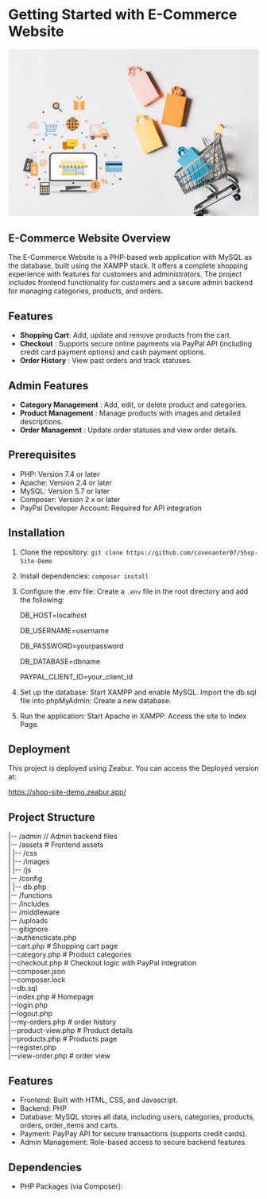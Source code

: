 # Getting Started with E-Commerce Website

![Demo](https://github.com/covenanter07/Shop-Site-Demo/blob/main/assets/images/slider2.jpg)

## E-Commerce Website Overview
The E-Commerce Website is a PHP-based web application with MySQL as the database, built using the XAMPP stack. It offers a complete shopping experience with features for customers and administrators. The project includes frontend functionality for customers and a secure admin backend for managing categories, products, and orders.

## Features
- **Shopping Cart**: Add, update and remove products from the cart.
- **Checkout** : Supports secure online payments via PayPal API (including credit card payment options) and cash payment options.
- **Order History** : View past orders and track statuses.

## Admin Features
- **Category Management** : Add, edit, or delete product and categories.
- **Product Management** : Manage products with images and detailed descriptions.
- **Order Managemnt** : Update order statuses and view order details.

## Prerequisites

* PHP: Version 7.4 or later
* Apache: Version 2.4 or later
* MySQL: Version 5.7 or later
* Composer: Version 2.x or later
* PayPal Developer Account: Required for API integration

## Installation

1. Clone the repository:
   `git clone https://github.com/covenanter07/Shop-Site-Demo `

2. Install dependencies:
   `composer install`

3. Configure the .env file:
   Create a `.env` file in the root directory and add the following:

   DB_HOST=localhost
   
   DB_USERNAME=username
   
   DB_PASSWORD=yourpassword
   
   DB_DATABASE=dbname
   
   PAYPAL_CLIENT_ID=your_client_id

4. Set up the database:
   Start XAMPP and enable MySQL.
   Import the db.sql file into phpMyAdmin: Create a new database.


5. Run the application:
   Start Apache in XAMPP.
   Access the site to Index Page.

## Deployment
This project is deployed using Zeabur. You can access the Deployed version at:

https://shop-site-demo.zeabur.app/

## Project Structure

|-- /admin                                                   // Admin backend files                                                                                     
|-- /assets                                                  # Frontend assets  
|     |-- /css                   
|     |-- /images                
|     |-- /js                   
|-- /config                    
|      |-- db.php                 
|-- /functions                 
|-- /includes                  
|-- /middleware                 
|-- /uploads                    
|--.gitignore                    
|--authencticate.php              
|--cart.php                                                  # Shopping cart page  
|--category.php                                              # Product categories  
|--checkout.php                                              # Checkout logic with PayPal integration  
|--composer.json                    
|--composer.lock                   
|--db.sql                        
|--index.php                                                 # Homepage  
|--login.php                      
|--logout.php                     
|--my-orders.php                                             # order history  
|--product-view.php                                          # Product details  
|--products.php                                              # Products page  
|--register.php                   
|--view-order.php                                            # order view  

## Features

* Frontend: Built with HTML, CSS, and Javascript.
* Backend: PHP
* Database: MySQL stores all data, including users, categories, products, orders, order_items and carts.
* Payment: PayPay API for secure transactions (supports credit cards).
* Admin Management: Role-based access to secure backend features.

## Dependencies

* PHP Packages (via Composer):
